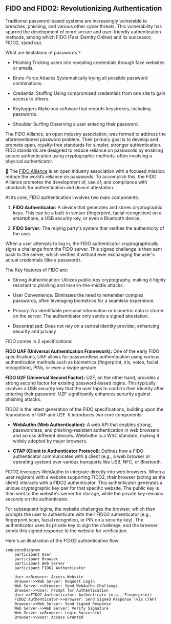 ## FIDO and FIDO2: Revolutionizing Authentication ##

Traditional password-based systems are increasingly vulnerable to breaches, phishing, and various other cyber threats. This vulnerability has spurred the development of more secure and user-friendly authentication methods, among which FIDO (Fast IDentity Online) and its successor, FIDO2, stand out.

What are limitations of passwords ?

- Phishing	Tricking users into revealing credentials through fake websites or emails.

- Brute-Force Attacks	Systematically trying all possible password combinations.

- Credential Stuffing	Using compromised credentials from one site to gain access to others.

- Keyloggers	Malicious software that records keystrokes, including passwords.

- Shoulder Surfing	Observing a user entering their password.

The FIDO Alliance, an open industry association, was formed to address the aforementioned password problem. Their primary goal is to develop and promote open, royalty-free standards for simpler, stronger authentication. FIDO standards are designed to reduce reliance on passwords by enabling secure authentication using cryptographic methods, often involving a physical authenticator.

:link: The [FIDO Alliance](https://fidoalliance.org/) is an open industry association with a focused mission: reduce the world’s reliance on passwords. To accomplish this, the FIDO Alliance promotes the development of, use of, and compliance with standards for authentication and device attestation.

At its core, FIDO authentication involves two main components:

1. **FIDO Authenticator:** A device that generates and stores cryptographic keys. This can be a built-in sensor (fingerprint, facial recognition) on a smartphone, a USB security key, or even a Bluetooth device.

2. **FIDO Server:** The relying party's system that verifies the authenticity of the user.

When a user attempts to log in, the FIDO authenticator cryptographically signs a challenge from the FIDO server. This signed challenge is then sent back to the server, which verifies it without ever exchanging the user's actual credentials (like a password).

The Key features of FIDO are:

- Strong Authentication: Utilizes public-key cryptography, making it highly resistant to phishing and man-in-the-middle attacks.

- User Convenience: Eliminates the need to remember complex passwords, often leveraging biometrics for a seamless experience.

- Privacy: No identifiable personal information or biometric data is stored on the server. The authenticator only sends a signed attestation.

- Decentralized: Does not rely on a central identity provider, enhancing security and privacy

FIDO comes in 2 specifications:

**FIDO UAF (Universal Authentication Framework):** One of the early FIDO specifications, UAF allows for passwordless authentication using various authentication methods such as biometrics (fingerprint, iris, voice, facial recognition), PINs, or even a swipe gesture.

**FIDO U2F (Universal Second Factor):** U2F, on the other hand, provides a strong second factor for existing password-based logins. This typically involves a USB security key that the user taps to confirm their identity after entering their password. U2F significantly enhances security against phishing attacks.

FIDO2 is the latest generation of the FIDO specifications, building upon the foundations of UAF and U2F. It introduces two core components:

- **WebAuthn (Web Authentication):** A web API that enables strong, passwordless, and phishing-resistant authentication in web browsers and across different devices. WebAuthn is a W3C standard, making it widely adopted by major browsers.

- **CTAP (Client to Authenticator Protocol):** Defines how a FIDO authenticator communicates with a client (e.g., a web browser or operating system) over various transports like USB, NFC, or Bluetooth.

FIDO2 leverages WebAuthn to integrate directly into web browsers. When a user registers with a website supporting FIDO2, their browser (acting as the client) interacts with a FIDO2 authenticator. This authenticator generates a unique cryptographic key pair for that specific website. The public key is then sent to the website's server for storage, while the private key remains securely on the authenticator.

For subsequent logins, the website challenges the browser, which then prompts the user to authenticate with their FIDO2 authenticator (e.g., fingerprint scan, facial recognition, or PIN on a security key). The authenticator uses its private key to sign the challenge, and the browser sends this signed response to the website for verification.

Here's an illustration of the FIDO2 authentication flow:

```mermaid
sequenceDiagram
    participant User
    participant Browser
    participant Web Server
    participant FIDO2 Authenticator

    User->>Browser: Access Website
    Browser->>Web Server: Request Login
    Web Server->>Browser: Send WebAuthn Challenge
    Browser->>User: Prompt for Authentication
    User->>FIDO2 Authenticator: Authenticate (e.g., Fingerprint)
    FIDO2 Authenticator->>Browser: Send Signed Response (via CTAP)
    Browser->>Web Server: Send Signed Response
    Web Server->>Web Server: Verify Signature
    Web Server->>Browser: Login Successful
    Browser->>User: Access Granted


```
